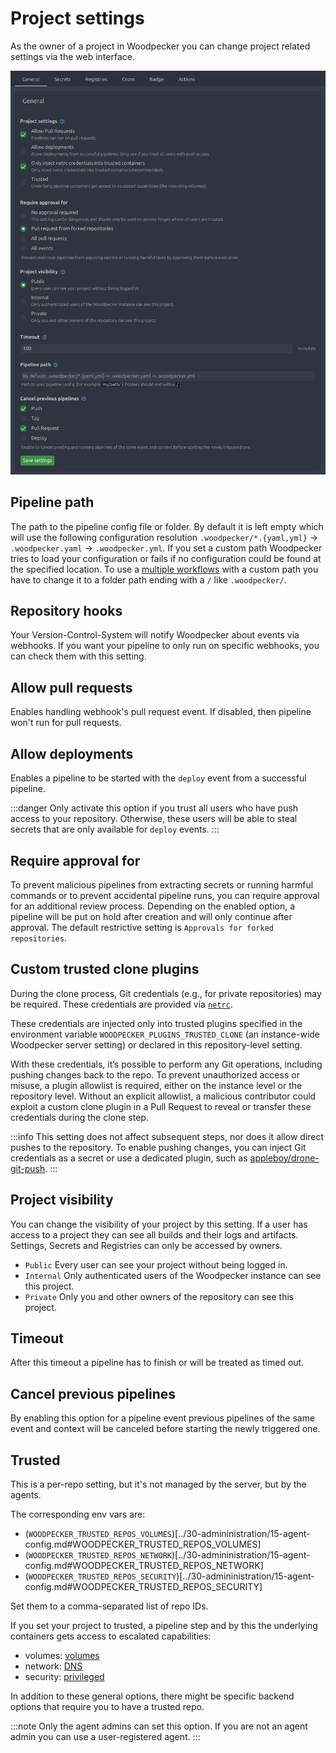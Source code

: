 # Project settings

As the owner of a project in Woodpecker you can change project related settings via the web interface.

![project settings](./project-settings.png)

## Pipeline path

The path to the pipeline config file or folder. By default it is left empty which will use the following configuration resolution `.woodpecker/*.{yaml,yml}` -> `.woodpecker.yaml` -> `.woodpecker.yml`. If you set a custom path Woodpecker tries to load your configuration or fails if no configuration could be found at the specified location. To use a [multiple workflows](./25-workflows.md) with a custom path you have to change it to a folder path ending with a `/` like `.woodpecker/`.

## Repository hooks

Your Version-Control-System will notify Woodpecker about events via webhooks. If you want your pipeline to only run on specific webhooks, you can check them with this setting.

## Allow pull requests

Enables handling webhook's pull request event. If disabled, then pipeline won't run for pull requests.

## Allow deployments

Enables a pipeline to be started with the `deploy` event from a successful pipeline.

:::danger
Only activate this option if you trust all users who have push access to your repository.
Otherwise, these users will be able to steal secrets that are only available for `deploy` events.
:::

## Require approval for

To prevent malicious pipelines from extracting secrets or running harmful commands or to prevent accidental pipeline runs, you can require approval for an additional review process. Depending on the enabled option, a pipeline will be put on hold after creation and will only continue after approval. The default restrictive setting is `Approvals for forked repositories`.

## Custom trusted clone plugins

During the clone process, Git credentials (e.g., for private repositories) may be required.
These credentials are provided via [`netrc`](https://everything.curl.dev/usingcurl/netrc.html).

These credentials are injected only into trusted plugins specified in the environment variable `WOODPECKER_PLUGINS_TRUSTED_CLONE` (an instance-wide Woodpecker server setting) or declared in this repository-level setting.

With these credentials, it’s possible to perform any Git operations, including pushing changes back to the repo.
To prevent unauthorized access or misuse, a plugin allowlist is required, either on the instance level or the repository level.
Without an explicit allowlist, a malicious contributor could exploit a custom clone plugin in a Pull Request to reveal or transfer these credentials during the clone step.

:::info
This setting does not affect subsequent steps, nor does it allow direct pushes to the repository.
To enable pushing changes, you can inject Git credentials as a secret or use a dedicated plugin, such as [appleboy/drone-git-push](https://woodpecker-ci.org/plugins/git-push).
:::

## Project visibility

You can change the visibility of your project by this setting. If a user has access to a project they can see all builds and their logs and artifacts. Settings, Secrets and Registries can only be accessed by owners.

- `Public` Every user can see your project without being logged in.
- `Internal` Only authenticated users of the Woodpecker instance can see this project.
- `Private` Only you and other owners of the repository can see this project.

## Timeout

After this timeout a pipeline has to finish or will be treated as timed out.

## Cancel previous pipelines

By enabling this option for a pipeline event previous pipelines of the same event and context will be canceled before starting the newly triggered one.

## Trusted

This is a per-repo setting, but it's not managed by the server, but by the agents.

The corresponding env vars are:

- (`WOODPECKER_TRUSTED_REPOS_VOLUMES`)[../30-admininistration/15-agent-config.md#WOODPECKER_TRUSTED_REPOS_VOLUMES]
- (`WOODPECKER_TRUSTED_REPOS_NETWORK`)[../30-admininistration/15-agent-config.md#WOODPECKER_TRUSTED_REPOS_NETWORK]
- (`WOODPECKER_TRUSTED_REPOS_SECURITY`)[../30-admininistration/15-agent-config.md#WOODPECKER_TRUSTED_REPOS_SECURITY]

Set them to a comma-separated list of repo IDs.

If you set your project to trusted, a pipeline step and by this the underlying containers gets access to escalated capabilities:

- volumes: [volumes](./70-volumes.md) <!-- undocumented: devices, tmpfs -->
- network: [DNS](./20-workflow-syntax.md#dns) <!-- undocumented: extra hosts, network mode -->
- security: [privileged](./20-workflow-syntax.md#privileged-mode)

In addition to these general options, there might be specific backend options that require you to have a trusted repo.

:::note
Only the agent admins can set this option. If you are not an agent admin you can use a user-registered agent.
:::

